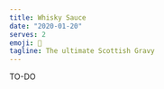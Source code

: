 ```yaml
---
title: Whisky Sauce
date: "2020-01-20"
serves: 2
emoji: 🥃
tagline: The ultimate Scottish Gravy
---
```


TO-DO

